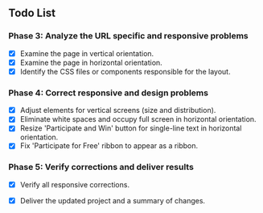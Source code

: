 ## Todo List

### Phase 3: Analyze the URL specific and responsive problems
- [x] Examine the page in vertical orientation.
- [x] Examine the page in horizontal orientation.
- [x] Identify the CSS files or components responsible for the layout.

### Phase 4: Correct responsive and design problems
- [x] Adjust elements for vertical screens (size and distribution).
- [x] Eliminate white spaces and occupy full screen in horizontal orientation.
- [x] Resize 'Participate and Win' button for single-line text in horizontal orientation.
- [x] Fix 'Participate for Free' ribbon to appear as a ribbon.

### Phase 5: Verify corrections and deliver results
- [x] Verify all responsive corrections.
- [x] Deliver the updated project and a summary of changes.

